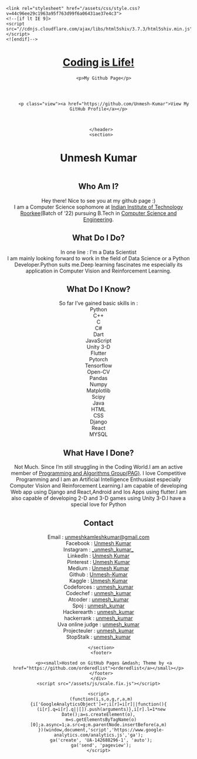 <!DOCTYPE html>
<html lang="en-US">
  <head>
    <meta charset="UTF-8">
    <meta http-equiv="X-UA-Compatible" content="IE=edge">
    <meta name="viewport" content="width=device-width, initial-scale=1">

<!-- Begin Jekyll SEO tag v2.6.1 -->
<title>Unmesh Kumar</title>
<meta name="generator" content="Jekyll v3.8.5" />
<meta property="og:title" content="Unmesh Kumar" />
<meta property="og:locale" content="en_US" />
<meta name="description" content="My Github Page" />
<meta property="og:description" content="My Github Page" />
<link rel="canonical" href="https://Unmesh-Kumar.github.io/" />
<meta property="og:url" content="https://Unmesh-Kumar.github.io/" />
<meta property="og:site_name" content="Coding is Life!" />
<script type="application/ld+json">
{"description":"My Github Page","@type":"WebSite","url":"https://Unmesh-Kumar.github.io/","name":"Coding is Life!","headline":"Unmesh Kumar","@context":"https://schema.org"}</script>
<!-- End Jekyll SEO tag -->

    <link rel="stylesheet" href="/assets/css/style.css?v=44c96ee29c1963a95f763d99f6a06431ae37e4c3">
    <!--[if lt IE 9]>
    <script src="//cdnjs.cloudflare.com/ajax/libs/html5shiv/3.7.3/html5shiv.min.js"></script>
    <![endif]-->
  </head>
  <body>
    <div class="wrapper">
      <header>
        <h1><a href="https://Unmesh-Kumar.github.io/">Coding is Life!</a></h1>



        <p>My Github Page</p>




        <p class="view"><a href="https://github.com/Unmesh-Kumar">View My GitHub Profile</a></p>



      </header>
      <section>


<h1 id="unmesh-kumar">Unmesh Kumar</h1>
<p><img src="https://images.app.goo.gl/cR6etFQuQM8mFWGv9" alt="" /></p>

<h2 id="who-am-i">Who Am I?</h2>
<p>Hey there! Nice to see you at my github page :)<br>
I am a Computer Science sophomore at <a href="https://www.iitr.ac.in/">Indian Institute of Technology Roorkee</a>(Batch of ‘22) pursuing B.Tech in <a href="https://www.iitr.ac.in/departments/CSE/">Computer Science and Engineering</a>.</p>

<h2 id="what-do-i-do">What Do I Do?</h2>
<p>In one line : I'm a Data Scientist <br />
I am mainly looking forward to work in the field of Data Science or a Python Developer.Python suits me.Deep learning fascinates me especially its application in Computer Vision and Reinforcement Learning.</p>

<h2 id="what-do-i-know">What Do I Know?</h2>
<p>So far I’ve gained basic skills in :<br />
Python<br />
C++<br />
C<br />
C#<br />
Dart<br />
JavaScript<br />
Unity 3-D<br />
Flutter<br />
Pytorch<br />
Tensorflow<br />
Open-CV<br />
Pandas<br />
Numpy<br />
Matplotlib<br/>
Scipy<br/>
Java<br />
HTML<br />
CSS<br />
Django<br />
React<br />
MYSQL<br />
</p>

<h2 id="what-have-i-done">What Have I Done?</h2>
<p>Not Much. Since I’m still struggling in the Coding World.I am an active member of <a href="http://pag.iitr.ac.in/">Programming and Algorithms Group(PAG)</a>. I love Competitive Programming and I am an Artificial Intelligence Enthusiast especially Computer Vision and Reinforcement Learning.I am capable of developing Web app using Django and React,Android and Ios Apps using flutter.I am also capable of developing 2-D and 3-D games using Unity 3-D.I have a special love for Python</p>

<h2 id="contact">Contact</h2>
<p>Email : <a href="mailto:unmeshkamleshkumar@gmail.com">unmeshkamleshkumar@gmail.com</a><br />
Facebook : <a href="https://www.facebook.com/unmesh.kumar.351">Unmesh Kumar</a><br />
Instagram : <a href="https://www.instagram.com/_unmesh_kumar_/">_unmesh_kumar_</a><br />
LinkedIn : <a href="https://www.linkedin.com/in/unmesh-kumar-741288177/">Unmesh Kumar</a><br />
Pinterest : <a href="https://in.pinterest.com/unmeshkamleshkumar/">Unmesh Kumar</a><br />
Medium : <a href="https://medium.com/@unmeshkamleshkumar">Unmesh Kumar</a><br />
Github : <a href="https://github.com/Unmesh-Kumar">Unmesh-Kumar</a><br />
Kaggle : <a href="https://www.kaggle.com/unmeshkumar">Unmesh Kumar</a><br />
Codeforces : <a href="https://codeforces.com/profile/unmesh_kumar">unmesh_kumar</a><br />
Codechef : <a href="https://www.codechef.com/users/unmesh_kumar">unmesh_kumar</a><br />
Atcoder : <a href="https://atcoder.jp/users/unmesh_kumar">unmesh_kumar</a><br />
Spoj : <a href="https://www.spoj.com/users/unmesh_kumar/">unmesh_kumar</a><br />
Hackerearth : <a href="https://www.hackerearth.com/@unmesh8">unmesh_kumar</a><br />
hackerrank : <a href="https://www.hackerrank.com/unmesh_kumar?hr_r=1">unmesh_kumar</a><br />
Uva online judge : <a href="https://uhunt.onlinejudge.org/id/1062258">unmesh_kumar</a><br />
Projecteuler : <a href="https://projecteuler.net/profile/unmesh_kumar.png">unmesh_kumar</a><br />
StopStalk : <a href="https://www.stopstalk.com/user/profile/unmesh_kumar">unmesh_kumar</a></p>


      </section>
      <footer>

        <p><small>Hosted on GitHub Pages &mdash; Theme by <a href="https://github.com/orderedlist">orderedlist</a></small></p>
      </footer>
    </div>
    <script src="/assets/js/scale.fix.js"></script>

    <script>
      (function(i,s,o,g,r,a,m){i['GoogleAnalyticsObject']=r;i[r]=i[r]||function(){
      (i[r].q=i[r].q||[]).push(arguments)},i[r].l=1*new Date();a=s.createElement(o),
      m=s.getElementsByTagName(o)[0];a.async=1;a.src=g;m.parentNode.insertBefore(a,m)
      })(window,document,'script','https://www.google-analytics.com/analytics.js','ga');
      ga('create', 'UA-142688296-1', 'auto');
      ga('send', 'pageview');
    </script>

  </body>
</html>
